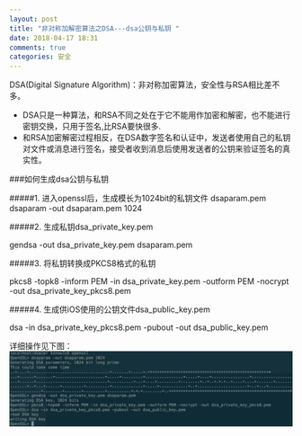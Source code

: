 ```yaml
---
layout: post
title: "非对称加解密算法之DSA---dsa公钥与私钥 "
date: 2018-04-17 18:31
comments: true
categories: 安全
---
```


DSA(Digital Signature Algorithm)：非对称加密算法，安全性与RSA相比差不多。
<!--more-->
  *  DSA只是一种算法，和RSA不同之处在于它不能用作加密和解密，也不能进行密钥交换，只用于签名,比RSA要快很多.
  *  和RSA加密解密过程相反，在DSA数字签名和认证中，发送者使用自己的私钥对文件或消息进行签名，接受者收到消息后使用发送者的公钥来验证签名的真实性。

  
###如何生成dsa公钥与私钥  
 
#####1. 进入openssl后，生成模长为1024bit的私钥文件 dsaparam.pem
dsaparam -out dsaparam.pem 1024

#####2. 生成私钥dsa_private_key.pem

gendsa -out dsa_private_key.pem dsaparam.pem

#####3. 将私钥转换成PKCS8格式的私钥

pkcs8 -topk8 -inform PEM -in dsa_private_key.pem -outform PEM -nocrypt -out dsa_private_key_pkcs8.pem

#####4. 生成供iOS使用的公钥文件dsa_public_key.pem

dsa -in dsa_private_key_pkcs8.pem -pubout -out dsa_public_key.pem

详细操作见下图：
![image](/images/post/2018-04-18-fei-dui-cheng-jia-jie-mi-suan-fa-zhi-dsa-zhi-yi/1.png) 